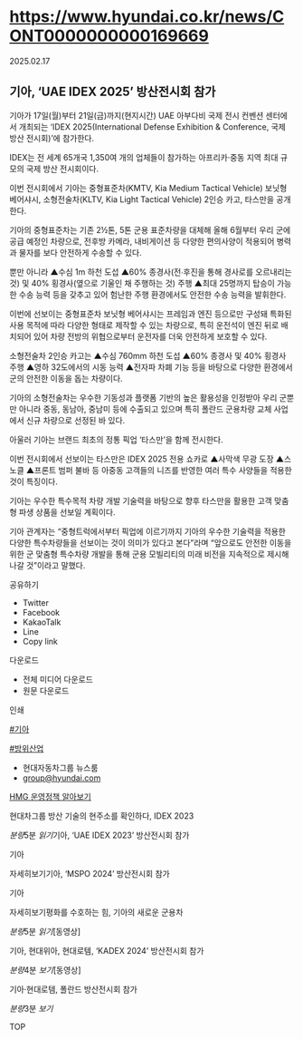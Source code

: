 # https://www.hyundai.co.kr/news/CONT0000000000169669

2025.02.17

##  기아, ‘UAE IDEX 2025’ 방산전시회 참가

기아가 17일(월)부터 21일(금)까지(현지시간) UAE 아부다비 국제 전시 컨벤션 센터에서 개최되는 ‘IDEX 2025(International Defense Exhibition & Conference, 국제 방산 전시회)’에 참가한다.

IDEX는 전 세계 65개국 1,350여 개의 업체들이 참가하는 아프리카·중동 지역 최대 규모의 국제 방산 전시회이다.

이번 전시회에서 기아는 중형표준차(KMTV, Kia Medium Tactical Vehicle) 보닛형 베어샤시, 소형전술차(KLTV, Kia Light Tactical Vehicle) 2인승 카고, 타스만을 공개한다.

기아의 중형표준차는 기존 2½톤, 5톤 군용 표준차량을 대체해 올해 6월부터 우리 군에 공급 예정인 차량으로, 전후방 카메라, 내비게이션 등 다양한 편의사양이 적용되어 병력과 물자를 보다 안전하게 수송할 수 있다.

뿐만 아니라 ▲수심 1m 하천 도섭 ▲60% 종경사(전∙후진을 통해 경사로를 오르내리는 것) 및 40% 횡경사(옆으로 기울인 채 주행하는 것) 주행 ▲최대 25명까지 탑승이 가능한 수송 능력 등을 갖추고 있어 험난한 주행 환경에서도 안전한 수송 능력을 발휘한다.

이번에 선보이는 중형표준차 보닛형 베어샤시는 프레임과 엔진 등으로만 구성돼 특화된 사용 목적에 따라 다양한 형태로 제작할 수 있는 차량으로, 특히 운전석이 엔진 뒤로 배치되어 있어 차량 전방의 위협으로부터 운전자를 더욱 안전하게 보호할 수 있다.

소형전술차 2인승 카고는 ▲수심 760mm 하천 도섭 ▲60% 종경사 및 40% 횡경사 주행 ▲영하 32도에서의 시동 능력 ▲전자파 차폐 기능 등을 바탕으로 다양한 환경에서 군의 안전한 이동을 돕는 차량이다.

기아의 소형전술차는 우수한 기동성과 플랫폼 기반의 높은 활용성을 인정받아 우리 군뿐만 아니라 중동, 동남아, 중남미 등에 수출되고 있으며 특히 폴란드 군용차량 교체 사업에서 신규 차량으로 선정된 바 있다.

아울러 기아는 브랜드 최초의 정통 픽업 ‘타스만’을 함께 전시한다.

이번 전시회에서 선보이는 타스만은 IDEX 2025 전용 쇼카로 ▲사막색 무광 도장 ▲스노클 ▲프론트 범퍼 불바 등 아중동 고객들의 니즈를 반영한 여러 특수 사양들을 적용한 것이 특징이다.

기아는 우수한 특수목적 차량 개발 기술력을 바탕으로 향후 타스만을 활용한 고객 맞춤형 파생 상품을 선보일 계획이다.

기아 관계자는 “중형트럭에서부터 픽업에 이르기까지 기아의 우수한 기술력을 적용한 다양한 특수차량들을 선보이는 것이 의미가 있다고 본다”라며 “앞으로도 안전한 이동을 위한 군 맞춤형 특수차량 개발을 통해 군용 모빌리티의 미래 비전을 지속적으로 제시해 나갈 것”이라고 말했다.



공유하기

* Twitter
* Facebook
* KakaoTalk
* Line
* Copy link

다운로드

* 전체 미디어 다운로드
* 원문 다운로드

인쇄

[#기아](/tag/723)

[#방위산업](/tag/2648)

* 현대자동차그룹 뉴스룸
* [group@hyundai.com](mailto:group@hyundai.com)

[HMG 운영정책 알아보기](/footer/operationRegist)

현대차그룹 방산 기술의 현주소를 확인하다, IDEX 2023

*분량*5분 *읽기*기아, ‘UAE IDEX 2023’ 방산전시회 참가

기아

 자세히보기기아, ‘MSPO 2024’ 방산전시회 참가

기아

 자세히보기평화를 수호하는 힘, 기아의 새로운 군용차

*분량*5분 *읽기*[동영상]

기아, 현대위아, 현대로템, ‘KADEX 2024’ 방산전시회 참가

*분량*4분 *보기*[동영상]

기아·현대로템, 폴란드 방산전시회 참가

*분량*3분 *보기*

TOP
